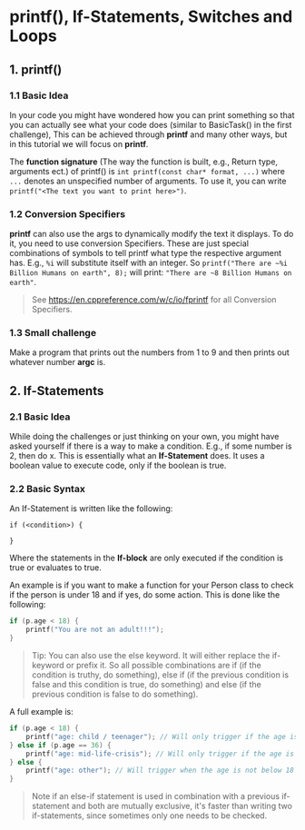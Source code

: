 # printf(), If-Statements, Switches and Loops

## 1. printf()
### 1.1 Basic Idea
In your code you might have wondered how you can print something so that you can actually see what your code does (similar to BasicTask() in the first challenge),
This can be achieved through **printf** and many other ways, but in this tutorial we will focus on **printf**.

The **function signature** (The way the function is built, e.g., Return type, arguments ect.) of printf() is ```int printf(const char* format, ...)``` where ```...``` denotes an unspecified number of arguments.
To use it, you can write ```printf("<The text you want to print here>")```.
### 1.2 Conversion Specifiers
**printf** can also use the args to dynamically modify the text it displays. To do it, you need to use conversion Specifiers.
These are just special combinations of symbols to tell printf what type the respective argument has. E.g., ```%i``` will substitute itself with an integer.
So ```printf("There are ~%i Billion Humans on earth", 8);``` will print: ```"There are ~8 Billion Humans on earth"```.

 > See https://en.cppreference.com/w/c/io/fprintf for all Conversion Specifiers.

### 1.3 Small challenge
Make a program that prints out the numbers from 1 to 9 and then prints out whatever number **argc** is.

## 2. If-Statements
### 2.1 Basic Idea
While doing the challenges or just thinking on your own, you might have asked yourself if there is a way to make a condition. E.g.,
if some number is 2, then do x. This is essentially what an **If-Statement** does. It uses a boolean value to execute code, only if the boolean is true.

### 2.2 Basic Syntax
An If-Statement is written like the following:
```
if (<condition>) {

}
```
Where the statements in the **If-block** are only executed if the condition is true or evaluates to true.

An example is if you want to make a function for your Person class to check if the person is under 18 and if yes, do some action.
This is done like the following:
```c++
if (p.age < 18) {
    printf("You are not an adult!!!");
}
```

 > Tip: You can also use the else keyword. It will either replace the if-keyword or prefix it. So all possible combinations are if (if the condition is truthy, do something), else if (if the previous condition is false and this condition is true, do something) and else (if the previous condition is false to do something).

A full example is:
```c++
if (p.age < 18) {
    printf("age: child / teenager"); // Will only trigger if the age is below 18.
} else if (p.age == 36) {
    printf("age: mid-life-crisis"); // Will only trigger if the age is not below 18 and is equal to 36
} else {
    printf("age: other"); // Will trigger when the age is not below 18 and not 36.
}
```
 > Note if an else-if statement is used in combination with a previous if-statement and both are mutually exclusive, it's faster than writing two if-statements, since sometimes only one needs to be checked.